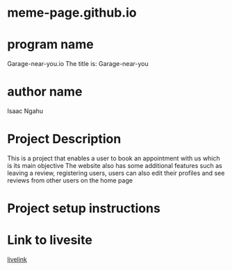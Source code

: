 # meme-page.github.io
# program name
Garage-near-you.io
The title is: Garage-near-you
# author name
Isaac Ngahu
# Project Description
This is a project that enables a user to book an appointment with us which is its main objective
The website also has some additional features such as leaving a review, registering users, users can also edit their profiles and see reviews from other users on the home page 
# Project setup instructions

# Link to livesite
[livelink]( https://isaac-ngahu.github.io/meme-page.github.io/)